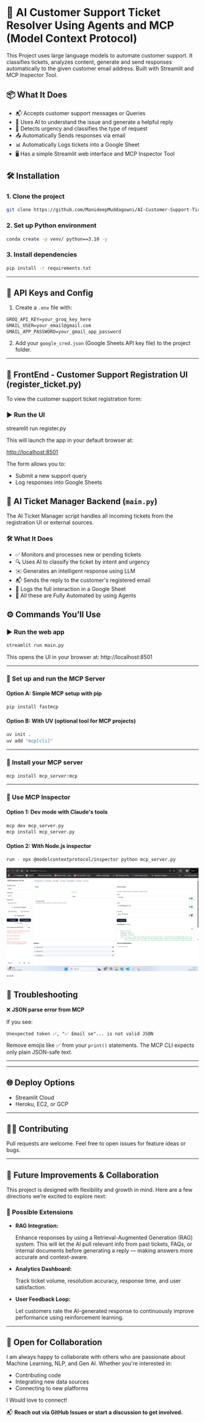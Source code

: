 # 🤖 AI Customer Support Ticket Resolver Using Agents and MCP (Model Context Protocol)

This Project uses large language models to automate customer support. It classifies tickets, analyzes content, generate and send responses automatically to the given customer email address. Built with Streamlit and MCP Inspector Tool.

## 📦 What It Does

- 📬 Accepts customer support messages or Queries
- 🤖 Uses AI to understand the issue and generate a helpful reply
- 🧠 Detects urgency and classifies the type of request
- 📤 Automatically Sends responses via email
- 📊 Automatically Logs tickets into a Google Sheet
- 🖥️ Has a simple Streamlit web interface and  MCP Inspector Tool

## 🛠 Installation

### 1. Clone the project

```bash
git clone https://github.com/ManideepMuddagowni/AI-Customer-Support-Ticket-Resolver-Using-MCP.git
```

### 2. Set up Python environment

```bash
conda create -p venv/ python==3.10 -y
```

### 3. Install dependencies

```bash
pip install -r requirements.txt
```

---

## 🔐 API Keys and Config

1. Create a `.env` file with:

```env
GROQ_API_KEY=your_groq_key_here
GMAIL_USER=your_email@gmail.com
GMAIL_APP_PASSWORD=your_gmail_app_password
```

2. Add your `google_cred.json` (Google Sheets API key file) to the project folder.

---

## 🧾 FrontEnd - Customer Support Registration UI (register_ticket.py)

To view the customer support ticket registration form:


### ▶️ Run the UI

streamlit run register.py

This will launch the app in your default browser at:

[http://localhost:8501](http://localhost:8501)

The form allows you to:

* Submit a new support query
* Log responses into Google Sheets

## 🤖 AI Ticket Manager Backend (`main.py`)

The AI Ticket Manager script handles all incoming tickets from the registration UI or external sources.




### 🛠 What It Does

* ✅ Monitors and processes new or pending tickets
* 🔍 Uses AI to classify the ticket by intent and urgency
* ✉️ Generates an intelligent response using LLM
* 📬 Sends the reply to the customer's registered email
* 📝 Logs the full interaction in a Google Sheet
* 🤖 All these are Fully Automated by using Agents

## ⚙️ Commands You’ll Use

### ▶️ Run the web app

```bash
streamlit run main.py
```

This opens the UI in your browser at: http://localhost:8501

---

### 🧠 Set up and run the MCP Server

#### Option A: Simple MCP setup with pip

```bash
pip install fastmcp
```

#### Option B: With UV (optional tool for MCP projects)

```bash
uv init .
uv add "mcp[cli]"
```

---

### 🔁 Install your MCP server

```bash
mcp install mcp_server:mcp
```

---

### 🧰 Use MCP Inspector

#### Option 1: Dev mode with Claude's tools

```bash
mcp dev mcp_server.py
mcp install mcp_server.py
```

#### Option 2: With Node.js inspector

```bash
run - npx @modelcontextprotocol/inspector python mcp_server.py
```

![1747946708892](image/README/1747946708892.png)---

## 📌 Troubleshooting

❌ **JSON parse error from MCP**

If you see:

```
Unexpected token ✅, "✅ Email se"... is not valid JSON
```

Remove emojis like ✅ from your `print()` statements. The MCP CLI expects only plain JSON-safe text.

---

---

## 🌐 Deploy Options

- Streamlit Cloud
- Heroku, EC2, or GCP

---

## 🧑‍💻 Contributing

Pull requests are welcome. Feel free to open issues for feature ideas or bugs.

---

## 🚀 Future Improvements & Collaboration

This project is designed with flexibility and growth in mind. Here are a few directions we’re excited to explore next:

### 🔮 Possible Extensions

* **RAG Integration:**

  Enhance responses by using a Retrieval-Augmented Generation (RAG) system. This will let the AI pull relevant info from past tickets, FAQs, or internal documents before generating a reply — making answers more accurate and context-aware.
* **Analytics Dashboard:**

  Track ticket volume, resolution accuracy, response time, and user satisfaction.
* **User Feedback Loop:**

  Let customers rate the AI-generated response to continuously improve performance using reinforcement learning.

---

## 🤝 Open for Collaboration

I am always happy to collaborate with others who are passionate about Machine Learning, NLP, and Gen AI. Whether you're interested in:

* Contributing code
* Integrating new data sources
* Connecting to new platforms

I Would love to connect!

📬 **Reach out via GitHub Issues or start a discussion to get involved.**

